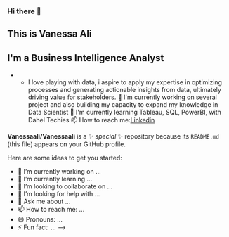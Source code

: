 ### Hi there 👋
## This is Vanessa Ali


## I'm a Business Intelligence Analyst
* * I love playing with data, i aspire to apply my expertise in optimizing processes and generating actionable insights from data, ultimately driving value for stakeholders.
 🌱 I'm currently working on several project and also building my capacity to expand my knowledge in Data Scientist
 💞️ I'm currently learning Tableau, SQL, PowerBI, with Dahel Techies
 📫 How to reach me:[Linkedin](https://www.linkedin.com/in/vanessa-ali-b22446138/?trk=opento_sprofile_topcard)






**Vanessaali/Vanessaali** is a ✨ _special_ ✨ repository because its `README.md` (this file) appears on your GitHub profile.

Here are some ideas to get you started:

- 🔭 I’m currently working on ...
- 🌱 I’m currently learning ...
- 👯 I’m looking to collaborate on ...
- 🤔 I’m looking for help with ...
- 💬 Ask me about ...
- 📫 How to reach me: ...
- 😄 Pronouns: ...
- ⚡ Fun fact: ...
-->
